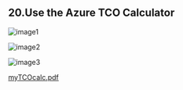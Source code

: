 ## 20.Use the Azure TCO Calculator

![image1](https://github.com/host4ideas/Az-900-Azure-Fundamentals/blob/main/Media/20.Use%20the%20Azure%20TCO%20Calculator/image1.png)

![image2](https://github.com/host4ideas/Az-900-Azure-Fundamentals/blob/main/Media/20.Use%20the%20Azure%20TCO%20Calculator/image2.png)

![image3](https://github.com/host4ideas/Az-900-Azure-Fundamentals/blob/main/Media/20.Use%20the%20Azure%20TCO%20Calculator/image3.png)

 [myTCOcalc.pdf](https://github.com/host4ideas/Az-900-Azure-Fundamentals/blob/main/Media/20.Use%20the%20Azure%20TCO%20Calculator/myTCOcalc.pdf) 
